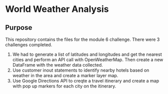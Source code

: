# World Weather Analysis

## Purpose

This repository contains the files for the module 6 challenge. There were 3 challenges completed.
1. We had to generate a list of latitudes and longitudes and get the nearest cities and perform an API call with OpenWeatherMap. Then create a new DataFrame with the weather data collected.
2. Use customer inout statements to identify nearby hotels based on weather in the area and create a marker layer map.
3. Use Google Directions API to creqte a travel itinerary and create a map with pop up markers for each city on the itinerary.
